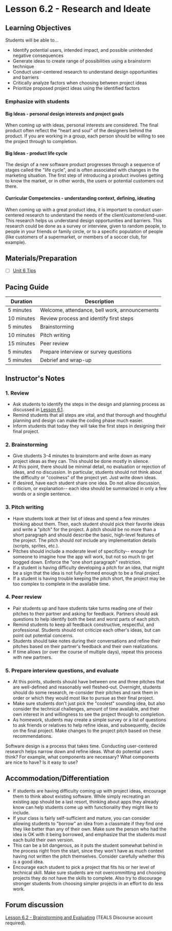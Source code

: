 # Lesson 6.2 - Research and Ideate

## Learning Objectives

Students will be able to...

- Identify potential users, intended impact, and possible unintended negative consequences
- Generate ideas to create range of possibilities using a brainstorm technique
- Conduct user-centered research to understand design opportunities and barriers
- Critically analyze factors when choosing between project ideas
- Prioritize proposed project ideas using the identified factors

### Emphasize with students

#### Big Ideas - personal design interests and project goals

When coming up with ideas, personal interests are considered.  The final product often reflect the "heart and soul" of the designers behind the product.  If you are working in a group, each person should be willing to see the project through to completion.

#### Big Ideas - product life cycle

The design of a new software product progresses through a sequence of stages called the "life cycle", and is often associated with changes in the marketing situation.  The first step of introducing a product involves getting to know the market, or in other words, the users or potential customers out there.  

#### Curricular Competencies - understanding context, defining, ideating

When coming up with a great product idea, it is important to conduct user-centered research to understand the needs of the client/customer/end-user.  This research helps us understand design opportunities and barriers.  This research could be done as a survey or interview, given to random people, to people in your friends or family circle, or to a specific population of people (like customers of a supermarket, or members of a soccer club, for example).

## Materials/Preparation

- [ ] [Unit 6 Tips](unit_6_tips.md)

## Pacing Guide

| Duration  | Description                                   |
| --------- | --------------------------------------------- |
| 5 minutes | Welcome, attendance, bell work, announcements |
| 10 minutes | Review process and identify first steps |
| 5 minutes | Brainstorming |
| 10 minutes | Pitch writing |
| 15 minutes | Peer review  |
| 5 minutes | Prepare interview or survey questions
| 5 minutes | Debrief and wrap-up|

## Instructor's Notes

### 1. Review

- Ask students to identify the steps in the design and planning process as discussed in [Lesson 6.1](lesson_61.md).
- Remind students that all steps are vital, and that thorough and thoughtful planning and design can make the coding phase    much easier.
- Inform students that today they will take the first steps in designing their final project.

### 2. Brainstorming

- Give students 3-4 minutes to brainstorm and write down as many project ideas as they can.  This should be done mostly in silence.
- At this point, there should be minimal detail, no evaluation or rejection of ideas, and no discussion.  In particular, students should not think about the difficulty or "coolness" of the project yet.  Just write down ideas.
- If desired, have each student share one idea.  Do not allow discussion, criticism, or explanation-- each idea should be summarized in only a few words or a single sentence.

### 3. Pitch writing

- Have students look at their list of ideas and spend a few minutes thinking about them. Then, each student should pick their favorite ideas and write a "pitch" for the project.  A pitch should be no more than a short paragraph and should describe the basic, high-level features of the project.  The pitch should _not_ include any implementation details (scripts, sprites, etc.).
- Pitches should include a moderate level of specificity-- enough for someone to imagine how the app will work, but not so much to get bogged down.  Enforce the "one short paragraph" restriction.
- If a student is having difficulty developing a pitch for an idea, that might be a sign that the idea is not fully-formed enough to be a final project.
- If a student is having trouble keeping the pitch short, the project may be too complex to complete in the available time.

### 4. Peer review

- Pair students up and have students take turns reading one of their pitches to their partner and asking for feedback.  Partners should ask questions to help identify both the best and worst parts of each pitch.
- Remind students to keep all feedback constructive, respectful, and professional.  Students should not criticize each other's ideas, but can point out potential concerns.
- Students should take notes during their conversations and refine their pitches based on their partner's feedback and their own realizations.
- If time allows (or over the course of multiple days), repeat this process with new partners.

### 5. Prepare interview questions, and evaluate

- At this points, students should have between one and three pitches that are well-defined and reasonably well fleshed-out.  Overnight, students should do some research, re-consider their pitches and rank them in order or which they would most like to pursue as their final project.
- Make sure students don't just pick the "coolest" sounding idea, but also consider the technical challenges, amount of time available, and their own interest in and willingness to see the project through to completion.
- As homework, students may create a simple survey or a list of questions to ask friends or relatives to help refine ideas, and subsequently, decide on the final project.  Make changes to the project pitch based on these recommendations.

Software design is a process that takes time.   Conducting user-centered research helps narrow down and refine ideas.  What do potential users think?  For example, what components are necessary?  What components are nice to have?  Is it easy to use?

## Accommodation/Differentiation

- If students are having difficulty coming up with project ideas, encourage them to think about existing software.  While simply recreating an existing app should be a last resort, thinking about apps they already know can help students come up with functionality they might like to include.
- If your class is fairly self-sufficient and mature, you can consider allowing students to "borrow" an idea from a classmate if they find one they like better than any of their own.  Make sure the person who had the idea is OK with it being borrowed, and emphasize that the students must each build their own version.
- This can be a bit dangerous, as it puts the student somewhat behind in the process right from the start, since they won't have as much context having not written the pitch themselves.  Consider carefully whether this is a good idea.
- Encourage each student to pick a project that fits his or her level of technical skill.  Make sure students are not overcommitting and choosing projects they do not have the skills to complete.  Also try to discourage stronger students from choosing simpler projects in an effort to do less work.

## Forum discussion

[Lesson 6.2 - Brainstorming and Evaluating](http://forums.tealsk12.org/c/intro-unit-6/lesson-6-2-brainstorming-and-evaluating) (TEALS Discourse account required).
